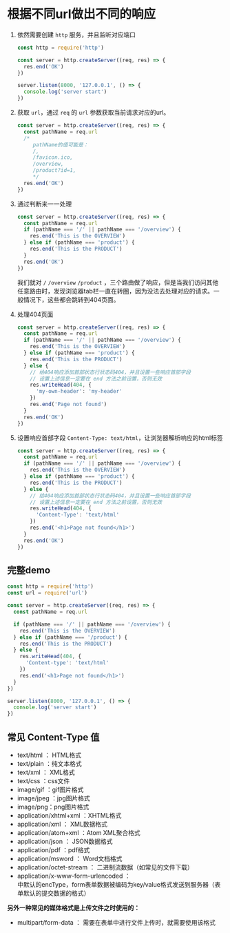 # 根据不同url做出不同的响应

1. 依然需要创建 `http` 服务，并且监听对应端口

   ```js
   const http = require('http')
   
   const server = http.createServer((req, res) => {
     res.end('OK')
   })
   
   server.listen(8000, '127.0.0.1', () => {
     console.log('server start')
   })
   ```

2. 获取 `url`，通过 `req` 的 `url` 参数获取当前请求对应的url。

   ```js
   const server = http.createServer((req, res) => {
     const pathName = req.url
     /* 
     	pathName的值可能是：
     	/,
     	/favicon.ico,
     	/overview,
     	/product?id=1,
    	*/
     res.end('OK')
   })
   ```

3. 通过判断来一一处理

   ```js
   const server = http.createServer((req, res) => {
     const pathName = req.url
     if (pathName === '/' || pathName === '/overview') {
       res.end('This is the OVERVIEW')
     } else if (pathName === 'product') {
       res.end('This is the PRODUCT')
     }
     res.end('OK')
   })
   ```

   我们就对 `/` `/overview` `/product` ，三个路由做了响应，但是当我们访问其他任意路由时，发现浏览器tab栏一直在转圈，因为没法去处理对应的请求。一般情况下，这些都会跳转到404页面。

4. 处理404页面

   ```js
   const server = http.createServer((req, res) => {
     const pathName = req.url
     if (pathName === '/' || pathName === '/overview') {
       res.end('This is the OVERVIEW')
     } else if (pathName === 'product') {
       res.end('This is the PRODUCT')
     } else {
       // 给404响应添加首部状态行状态码404，并且设置一些响应首部字段
       // 设置上述信息一定要在 end 方法之前设置，否则无效
       res.writeHead(404, {
         'my-own-header': 'my-header'
       })
       res.end('Page not found')
     }
     res.end('OK')
   })
   ```

5. 设置响应首部字段 `Content-Type: text/html`，让浏览器解析响应的html标签

   ```js
   const server = http.createServer((req, res) => {
     const pathName = req.url
     if (pathName === '/' || pathName === '/overview') {
       res.end('This is the OVERVIEW')
     } else if (pathName === 'product') {
       res.end('This is the PRODUCT')
     } else {
       // 给404响应添加首部状态行状态码404，并且设置一些响应首部字段
       // 设置上述信息一定要在 end 方法之前设置，否则无效
       res.writeHead(404, {
         'Content-Type': 'text/html'
       })
       res.end('<h1>Page not found</h1>')
     }
     res.end('OK')
   })
   ```

## 完整demo

```js
const http = require('http')
const url = require('url')

const server = http.createServer((req, res) => {
  const pathName = req.url

  if (pathName === '/' || pathName === '/overview') {
    res.end('This is the OVERVIEW')
  } else if (pathName === '/product') {
    res.end('This is the PRODUCT')
  } else {
    res.writeHead(404, {
      'Content-type': 'text/html'
    })
    res.end('<h1>Page not found</h1>')
  }
})

server.listen(8000, '127.0.0.1', () => {
  console.log('server start')
})
```

## 常见 Content-Type 值

-   text/html ： HTML格式
-   text/plain ：纯文本格式   
-   text/xml ： XML格式
-   text/css ：css文件
-   image/gif ：gif图片格式  
-   image/jpeg ：jpg图片格式 
-   image/png：png图片格式
-   application/xhtml+xml ：XHTML格式
-   application/xml   ： XML数据格式
-   application/atom+xml ：Atom XML聚合格式  
-   application/json  ： JSON数据格式
-   application/pdf    ：pdf格式 
-   application/msword ： Word文档格式
-   application/octet-stream ： 二进制流数据（如常见的文件下载）
-   application/x-www-form-urlencoded ： <form encType="">中默认的encType，form表单数据被编码为key/value格式发送到服务器（表单默认的提交数据的格式）

  **另外一种常见的媒体格式是上传文件之时使用的：**

-   multipart/form-data ： 需要在表单中进行文件上传时，就需要使用该格式